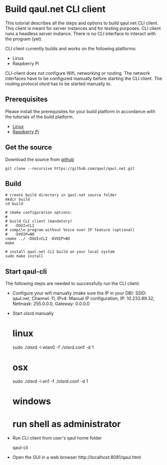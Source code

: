 Build qaul.net CLI client
=========================

This tutorial describes all the steps and options to build qaul.net CLI client.
This client is meant for server instances and for testing purposes. 
CLI client runs a headless server instance.
There is no CLI interface to interact with the program (yet).

CLI client currently builds and works on the following platforms:
* Linux
* Raspberry Pi

CLI-client does not configure Wifi, networking or routing. The network interfaces
have to be configured manually before starting the CLI client. The routing 
protocol olsrd has to be started manually to.


Prerequisites
-------------

Please install the prerequisites for your build platform in accordance with the 
tutorials of the build platform.

* [Linux](Linux_Debian.md)
* [Raspberry Pi](Raspberry_UbuntuMate.md)


Get the source
--------------

Download the source from [github](https://github.com/qaul/qaul.net)

	git clone --recursive https://github.com/qaul/qaul.net.git


Build
-----

    # create build directory in qaul.net source folder
    mkdir build
    cd build
	
	# cmake configuration options:
	# 
	# build CLI client (mandatory)
	#   -DGUI=CLI
	# compile program without Voice over IP feature (optional)
	#   -DVOIP=NO
    cmake ../ -DGUI=CLI -DVOIP=NO
    make
    
    # install qaul.net CLI build on your local system
    sudo make install


Start qaul-cli
--------------

The following steps are needed to successfully run the CLI client:

* Configure your wifi manually (make sure the IP in your DB):
  SSID: qaul.net, 
  Channel: 11, 
  IPv4: Manual IP configuration, 
  IP: 10.233.89.32, 
  Netmask: 255.0.0.0, 
  Gateway: 0.0.0.0 

* Start olsrd manually

    # linux
    sudo ./olsrd -i wlan0 -f ./olsrd.conf -d 1
    # osx
    sudo ./olsrd -i en1 -f ./olsrd.conf -d 1
    # windows 
    # run shell as administrator

* Run CLI client from user's qaul home folder

    qaul-cli

* Open the GUI in a web browser 
  http://localhost:8081/qaul.html

